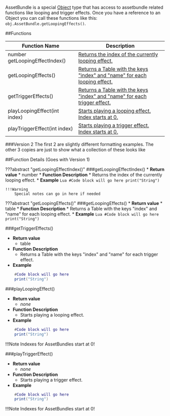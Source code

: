 AssetBundle is a special [Object](object) type that has access to assetbundle related functions like looping and trigger effects. Once you have a reference to an Object you can call these functions like this: `obj.AssetBundle.getLoopingEffects()`.

##Functions

Function Name | Description
-- | --
    <span class="return">number</span> getLoopingEffectIndex()  |  [Returns the index of the currently looping effect.](#getloopingeffectindex)
    getLoopingEffects()  |  [Returns a Table with the keys "index" and "name" for each looping effect.](#getloopingeffects)
    getTriggerEffects()  |  [Returns a Table with the keys "index" and "name" for each trigger effect.](#gettriggereffects)
    playLoopingEffect(int index)  |  [Starts playing a looping effect. Index starts at 0.](#playloopingeffect)
    playTriggerEffect(int index)  |  [Starts playing a trigger effect. Index starts at 0.](#playtriggereffect)


###Version 2
The first 2 are slightly different formatting examples. The other 3 copies are just to show what a collection of these looks like





##Function Details (Goes with Version 1)


???abstract "getLoopingEffectIndex()"
	###getLoopingEffectIndex()
	* **Return value**
		* number
	* **Function Description**
	    * Returns the index of the currently looping effect.
	* **Example**
		```Lua
			#Code block will go here
			print("String")
		```

	!!!Warning
		Special notes can go in here if needed


???abstract "getLoopingEffects()"
	###getLoopingEffects()
	* **Return value**
		* table
	* **Function Description**
	    * Returns a Table with the keys "index" and "name" for each looping effect.
	* **Example**
		```Lua
			#Code block will go here
			print("String")
		```

###getTriggerEffects()

* **Return value**
	* table
* **Function Description**
	* Returns a Table with the keys "index" and "name" for each trigger effect.
* **Example**

```Lua
	#Code block will go here
	print("String")
```

###playLoopingEffect()

* **Return value**
	* *none*
* **Function Description**
	* Starts playing a looping effect.
* **Example**

```Lua
	#Code block will go here
	print("String")
```

!!!Note
	Indexes for AssetBundles start at 0!

###playTriggerEffect()

* **Return value**
	* *none*
* **Function Description**
	* Starts playing a trigger effect.
* **Example**

```Lua
	#Code block will go here
	print("String")
```

!!!Note
	Indexes for AssetBundles start at 0!
